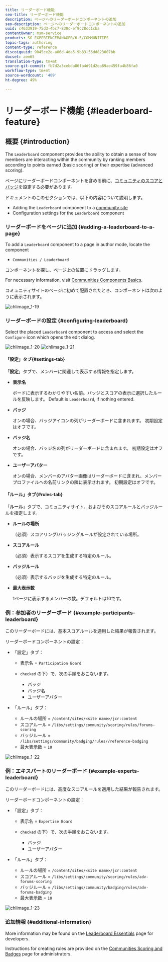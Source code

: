 ```yaml
---
title: リーダーボード機能
seo-title: リーダーボード機能
description: ページへのリーダーボードコンポーネントの追加
seo-description: ページへのリーダーボードコンポーネントの追加
uuid: c4633919-75d3-4bc7-830c-ef9c28cc1cba
contentOwner: msm-service
products: SG_EXPERIENCEMANAGER/6.5/COMMUNITIES
topic-tags: authoring
content-type: reference
discoiquuid: 9045ce2e-a06d-4da5-9b83-56dd823007bb
docset: aem65
translation-type: tm+mt
source-git-commit: fb7d2a3cebda86fa4d91d2ea89ae459fa4b86fa0
workflow-type: tm+mt
source-wordcount: '409'
ht-degree: 49%

---
```



# リーダーボード機能 {#leaderboard-feature}

## 概要 {#introduction}

The `Leaderboard` component provides the ability to obtain a sense of how members are interacting within the community by ranking members according to points earned (basic scoring) or their expertise (advanced scoring).

ページにリーダーボードコンポーネントを含める前に、[コミュニティのスコアとバッジ](/help/communities/implementing-scoring.md)を設定する必要があります。

ドキュメントのこのセクションでは、以下の内容について説明します。

* Adding the `Leaderboard` component to a [community site](/help/communities/overview.md#community-sites)
* Configuration settings for the `Leaderboard` component

### リーダーボードをページに追加 {#adding-a-leaderboard-to-a-page}

To add a `Leaderboard` component to a page in author mode, locate the component

* `Communities / Leaderboard`

コンポーネントを探し、ページ上の位置にドラッグします。

For necessary information, visit [Communities Components Basics](/help/communities/basics.md).

コミュニティサイトのページに初めて配置されたとき、コンポーネントは次のように表示されます。

![chlimage_1-19](assets/chlimage_1-19.png)

### リーダーボードの設定 {#configuring-leaderboard}

Select the placed `Leaderboard` component to access and select the `Configure` icon which opens the edit dialog.

![chlimage_1-20](assets/chlimage_1-20.png) ![chlimage_1-21](assets/chlimage_1-21.png)

#### 「設定」タブ{#settings-tab}

「**設定**」タブで、メンバーに関連して表示する情報を指定します。

* **表示名**

   ボードに表示するわかりやすい名前。バッジとスコアの表示に選択したルールを反映します。
Default is `Leaderboard`, if nothing entered.

* **バッジ**

   オンの場合、バッジアイコンの列がリーダーボードに含まれます。
初期設定はオフです。

* **バッジ名**

   オンの場合、バッジ名の列がリーダーボードに含まれます。
初期設定はオフです。

* **ユーザーアバター**

   オンの場合、メンバーのアバター画像はリーダーボードに含まれ、メンバープロファイルへの名前リンクの隣に表示されます。
初期設定はオフです。

#### 「ルール」タブ{#rules-tab}

「**ルール**」タブで、コミュニティサイト、およびそのスコアルールとバッジルールを指定します。

* **ルールの場所**

   （必須）スコアリング/バッジングルールが設定されている場所。

* **スコアルール**

   （必須）表示するスコアを生成する特定のルール。

* **バッジルール**

   （必須）表示するバッジを生成する特定のルール。

* **最大表示数**

   1ページに表示するメンバーの数。デフォルトは10です。

### 例：参加者のリーダーボード {#example-participants-leaderboard}

このリーダーボードには、基本スコアルールを適用した結果が報告されます。

リーダーボードコンポーネントの設定：

* 「設定」タブ：

   * 表示名 = `Participation Board`
   *  `checked` の下）で、次の手順をおこないます。

      * バッジ
      * バッジ名
      * ユーザーアバター

* 「ルール」タブ：

   * ルールの場所 = `/content/sites/<site name>/jcr:content`
   * スコアルール = `/libs/settings/community/scoring/rules/forums-scoring`
   * バッジルール = `/libs/settings/community/badging/rules//reference-badging`
   * 最大表示数 = `10`

![chlimage_1-22](assets/chlimage_1-22.png)

### 例：エキスパートのリーダーボード {#example-experts-leaderboard}

このリーダーボードには、高度なスコアルールを適用した結果が報告されます。

リーダーボードコンポーネントの設定：

* 「設定」タブ：

   * 表示名 = `Expertise Board`
   *  `checked` の下）で、次の手順をおこないます。

      * バッジ
      * ユーザーアバター

* 「ルール」タブ：

   * ルールの場所 = `/content/sites/<site name>/jcr:content`
   * スコアルール = `/libs/settings/community/scoring/rules/adv-forums-scoring`
   * バッジルール = `/libs/settings/community/badging/rules/adv-forums-badging`
   * 最大表示数 = `10`

![chlimage_1-23](assets/chlimage_1-23.png)

### 追加情報 {#additional-information}

More information may be found on the [Leaderboard Essentials](/help/communities/leaderboard.md) page for developers.

Instructions for creating rules are provided on the [Communities Scoring and Badges](/help/communities/implementing-scoring.md) page for administrators.
